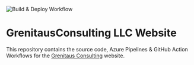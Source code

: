 ![Build & Deploy Workflow](https://github.com/michaeldeongreen/GrenitausConsulting/workflows/Build%20&%20Deploy%20Workflow/badge.svg)

# GrenitausConsulting LLC Website

This repository contains the source code, Azure Pipelines & GitHub Action Workflows for the [Grenitaus Consulting](https://grenitausconsulting.com) website.

